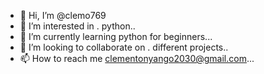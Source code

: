 - 👋 Hi, I’m @clemo769
- 👀 I’m interested in . python..
- 🌱 I’m currently learning python for beginners...
- 💞️ I’m looking to collaborate on . different projects..
- 📫 How to reach me clementonyango2030@gmail.com...

<!---
clemo769/clemo769 is a ✨ special ✨ repository because its `README.md` (this file) appears on your GitHub profile.
You can click the Preview link to take a look at your changes.
--->
